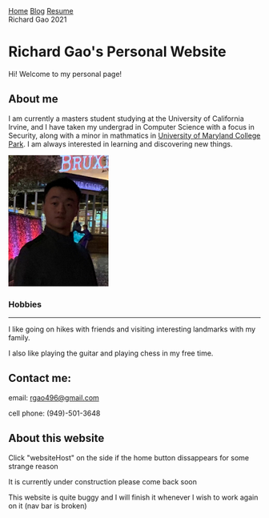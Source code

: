 <body>
    <nav>
      <a href="/websiteHost/">Home</a>
      <a href="/websiteHost/blog/">Blog</a>
      <a href="/websiteHost/resume/">Resume</a>
    </nav>
    <footer>
      Richard Gao 2021
    </footer>
  </body>

# Richard Gao's Personal Website

Hi! Welcome to my personal page!

## About me

I am currently a masters student studying at the University of California Irvine, and I have taken my undergrad in Computer Science with a focus in Security, along with a minor in mathmatics in [University of Maryland College Park](https://www.umd.edu/). I am always interested in learning and discovering new things.

<img src="IMG_1066.jpg" alt="my_portrait" width="200"/>


### Hobbies
----

I like going on hikes with friends and visiting interesting landmarks with my family. &nbsp;

I also like playing the guitar and playing chess in my free time. &nbsp;



## Contact me:

email: rgao496@gmail.com &nbsp;

cell phone: (949)-501-3648


## About this website
Click "websiteHost" on the side if the home button dissappears for some strange reason &nbsp;

It is currently under construction please come back soon &nbsp;

This website is quite buggy and I will finish it whenever I wish to work again on it (nav bar is broken)